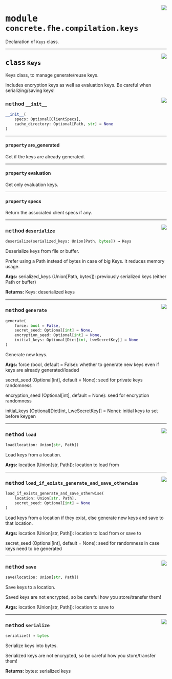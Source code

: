 <!-- markdownlint-disable -->

<a href="../../frontends/concrete-python/concrete/fhe/compilation/keys.py#L0"><img align="right" style="float:right;" src="https://img.shields.io/badge/-source-cccccc?style=flat-square"></a>

# <kbd>module</kbd> `concrete.fhe.compilation.keys`
Declaration of `Keys` class. 



---

<a href="../../frontends/concrete-python/concrete/fhe/compilation/keys.py#L19"><img align="right" style="float:right;" src="https://img.shields.io/badge/-source-cccccc?style=flat-square"></a>

## <kbd>class</kbd> `Keys`
Keys class, to manage generate/reuse keys. 

Includes encryption keys as well as evaluation keys. Be careful when serializing/saving keys! 

<a href="../../frontends/concrete-python/concrete/fhe/compilation/keys.py#L31"><img align="right" style="float:right;" src="https://img.shields.io/badge/-source-cccccc?style=flat-square"></a>

### <kbd>method</kbd> `__init__`

```python
__init__(
    specs: Optional[ClientSpecs],
    cache_directory: Optional[Path, str] = None
)
```






---

#### <kbd>property</kbd> are_generated

Get if the keys are already generated. 

---

#### <kbd>property</kbd> evaluation

Get only evaluation keys. 

---

#### <kbd>property</kbd> specs

Return the associated client specs if any. 



---

<a href="../../frontends/concrete-python/concrete/fhe/compilation/keys.py#L187"><img align="right" style="float:right;" src="https://img.shields.io/badge/-source-cccccc?style=flat-square"></a>

### <kbd>method</kbd> `deserialize`

```python
deserialize(serialized_keys: Union[Path, bytes]) → Keys
```

Deserialize keys from file or buffer. 

Prefer using a Path instead of bytes in case of big Keys. It reduces memory usage. 



**Args:**
  serialized_keys (Union[Path, bytes]):  previously serialized keys (either Path or buffer) 



**Returns:**
  Keys:  deserialized keys 

---

<a href="../../frontends/concrete-python/concrete/fhe/compilation/keys.py#L48"><img align="right" style="float:right;" src="https://img.shields.io/badge/-source-cccccc?style=flat-square"></a>

### <kbd>method</kbd> `generate`

```python
generate(
    force: bool = False,
    secret_seed: Optional[int] = None,
    encryption_seed: Optional[int] = None,
    initial_keys: Optional[Dict[int, LweSecretKey]] = None
)
```

Generate new keys. 



**Args:**
  force (bool, default = False):  whether to generate new keys even if keys are already generated/loaded 

 secret_seed (Optional[int], default = None):  seed for private keys randomness 

 encryption_seed (Optional[int], default = None):  seed for encryption randomness 

 initial_keys (Optional[Dict[int, LweSecretKey]] = None):  initial keys to set before keygen 

---

<a href="../../frontends/concrete-python/concrete/fhe/compilation/keys.py#L120"><img align="right" style="float:right;" src="https://img.shields.io/badge/-source-cccccc?style=flat-square"></a>

### <kbd>method</kbd> `load`

```python
load(location: Union[str, Path])
```

Load keys from a location. 



**Args:**
  location (Union[str, Path]):  location to load from 

---

<a href="../../frontends/concrete-python/concrete/fhe/compilation/keys.py#L144"><img align="right" style="float:right;" src="https://img.shields.io/badge/-source-cccccc?style=flat-square"></a>

### <kbd>method</kbd> `load_if_exists_generate_and_save_otherwise`

```python
load_if_exists_generate_and_save_otherwise(
    location: Union[str, Path],
    secret_seed: Optional[int] = None
)
```

Load keys from a location if they exist, else generate new keys and save to that location. 



**Args:**
  location (Union[str, Path]):  location to load from or save to 

 secret_seed (Optional[int], default = None):  seed for randomness in case keys need to be generated 

---

<a href="../../frontends/concrete-python/concrete/fhe/compilation/keys.py#L100"><img align="right" style="float:right;" src="https://img.shields.io/badge/-source-cccccc?style=flat-square"></a>

### <kbd>method</kbd> `save`

```python
save(location: Union[str, Path])
```

Save keys to a location. 

Saved keys are not encrypted, so be careful how you store/transfer them! 



**Args:**
  location (Union[str, Path]):  location to save to 

---

<a href="../../frontends/concrete-python/concrete/fhe/compilation/keys.py#L169"><img align="right" style="float:right;" src="https://img.shields.io/badge/-source-cccccc?style=flat-square"></a>

### <kbd>method</kbd> `serialize`

```python
serialize() → bytes
```

Serialize keys into bytes. 

Serialized keys are not encrypted, so be careful how you store/transfer them! 



**Returns:**
  bytes:  serialized keys 


